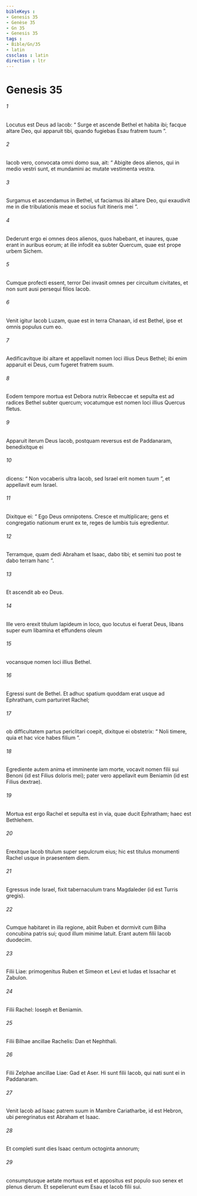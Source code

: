 ```yaml
---
bibleKeys : 
- Genesis 35
- Genèse 35
- Gn 35
- Genesis 35
tags : 
- Bible/Gn/35
- latin
cssclass : latin
direction : ltr
---
```


# Genesis 35

###### 1
Locutus est Deus ad Iacob: “ Surge et ascende Bethel et habita ibi; facque altare Deo, qui apparuit tibi, quando fugiebas Esau fratrem tuum ”. 
###### 2
Iacob vero, convocata omni domo sua, ait: “ Abigite deos alienos, qui in medio vestri sunt, et mundamini ac mutate vestimenta vestra. 
###### 3
Surgamus et ascendamus in Bethel, ut faciamus ibi altare Deo, qui exaudivit me in die tribulationis meae et socius fuit itineris mei ”. 
###### 4
Dederunt ergo ei omnes deos alienos, quos habebant, et inaures, quae erant in auribus eorum; at ille infodit ea subter Quercum, quae est prope urbem Sichem. 
###### 5
Cumque profecti essent, terror Dei invasit omnes per circuitum civitates, et non sunt ausi persequi filios Iacob.
###### 6
Venit igitur Iacob Luzam, quae est in terra Chanaan, id est Bethel, ipse et omnis populus cum eo. 
###### 7
Aedificavitque ibi altare et appellavit nomen loci illius Deus Bethel; ibi enim apparuit ei Deus, cum fugeret fratrem suum. 
###### 8
Eodem tempore mortua est Debora nutrix Rebeccae et sepulta est ad radices Bethel subter quercum; vocatumque est nomen loci illius Quercus fletus.
###### 9
Apparuit iterum Deus Iacob, postquam reversus est de Paddanaram, benedixitque ei 
###### 10
dicens: “ Non vocaberis ultra Iacob, sed Israel erit nomen tuum ”, et appellavit eum Israel. 
###### 11
Dixitque ei: “ Ego Deus omnipotens. Cresce et multiplicare; gens et congregatio nationum erunt ex te, reges de lumbis tuis egredientur. 
###### 12
Terramque, quam dedi Abraham et Isaac, dabo tibi; et semini tuo post te dabo terram hanc ”. 
###### 13
Et ascendit ab eo Deus.
###### 14
Ille vero erexit titulum lapideum in loco, quo locutus ei fuerat Deus, libans super eum libamina et effundens oleum 
###### 15
vocansque nomen loci illius Bethel.
###### 16
Egressi sunt de Bethel. Et adhuc spatium quoddam erat usque ad Ephratham, cum parturiret Rachel; 
###### 17
ob difficultatem partus periclitari coepit, dixitque ei obstetrix: “ Noli timere, quia et hac vice habes filium ”. 
###### 18
Egrediente autem anima et imminente iam morte, vocavit nomen filii sui Benoni (id est Filius doloris mei); pater vero appellavit eum Beniamin (id est Filius dextrae).
###### 19
Mortua est ergo Rachel et sepulta est in via, quae ducit Ephratham; haec est Bethlehem. 
###### 20
Erexitque Iacob titulum super sepulcrum eius; hic est titulus monumenti Rachel usque in praesentem diem.
###### 21
Egressus inde Israel, fixit tabernaculum trans Magdaleder (id est Turris gregis). 
###### 22
Cumque habitaret in illa regione, abiit Ruben et dormivit cum Bilha concubina patris sui; quod illum minime latuit. Erant autem filii Iacob duodecim. 
###### 23
Filii Liae: primogenitus Ruben et Simeon et Levi et Iudas et Issachar et Zabulon. 
###### 24
Filii Rachel: Ioseph et Beniamin. 
###### 25
Filii Bilhae ancillae Rachelis: Dan et Nephthali. 
###### 26
Filii Zelphae ancillae Liae: Gad et Aser. Hi sunt filii Iacob, qui nati sunt ei in Paddanaram.
###### 27
Venit Iacob ad Isaac patrem suum in Mambre Cariatharbe, id est Hebron, ubi peregrinatus est Abraham et Isaac.
###### 28
Et completi sunt dies Isaac centum octoginta annorum; 
###### 29
consumptusque aetate mortuus est et appositus est populo suo senex et plenus dierum. Et sepelierunt eum Esau et Iacob filii sui.
